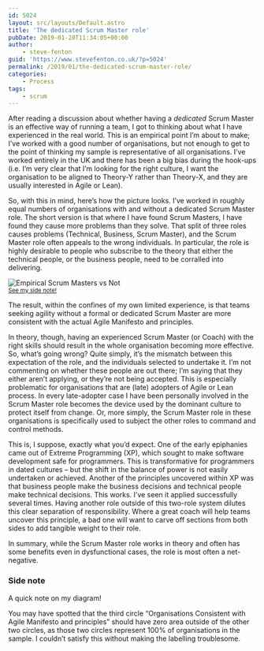 ```yaml
---
id: 5024
layout: src/layouts/Default.astro
title: 'The dedicated Scrum Master role'
pubDate: 2019-01-20T11:34:05+00:00
author:
    - steve-fenton
guid: 'https://www.stevefenton.co.uk/?p=5024'
permalink: /2019/01/the-dedicated-scrum-master-role/
categories:
    - Process
tags:
    - scrum
---
```


After reading a discussion about whether having a *dedicated* Scrum Master is an effective way of running a team, I got to thinking about what I have experienced in the real world. This is an empirical point I’m about to make; I’ve worked with a good number of organisations, but not enough to get to the point of thinking my sample is representative of all organisations. I’ve worked entirely in the UK and there has been a big bias during the hook-ups (i.e. I’m very clear that I’m looking for the right culture, I want the organisation to be aligned to Theory-Y rather than Theory-X, and they are usually interested in Agile or Lean).

So, with this in mind, here’s how the picture looks. I’ve worked in roughly equal numbers of organisations with and without a dedicated Scrum Master role. The short version is that where I have found Scrum Masters, I have found they cause more problems than they solve. That split of three roles causes problems (Technical, Business, Scrum Master), and the Scrum Master role often appeals to the wrong individuals. In particular, the role is highly desirable to people who subscribe to the theory that either the technical people, or the business people, need to be corralled into delivering.

![Empirical Scrum Masters vs Not](https://www.stevefenton.co.uk/wp-content/uploads/2019/01/empirical-scrum-masters-vs-not.png)  
<small>[See my side note!](#side-note)</small>

The result, within the confines of my own limited experience, is that teams seeking agility without a formal or dedicated Scrum Master are more consistent with the actual Agile Manifesto and principles.

In theory, though, having an experienced Scrum Master (or Coach) with the right skills should result in the whole organisation becoming more effective. So, what’s going wrong? Quite simply, it’s the mismatch between this expectation of the role, and the individuals selected to undertake it. I’m not commenting on whether these people are out there; I’m saying that they either aren’t applying, or they’re not being accepted. This is especially problematic for organisations that are (late) adopters of Agile or Lean process. In every late-adopter case I have been personally involved in the Scrum Master role becomes the device used by the dominant culture to protect itself from change. Or, more simply, the Scrum Master role in these organisations is specifically used to subject the other roles to command and control methods.

This is, I suppose, exactly what you’d expect. One of the early epiphanies came out of Extreme Programming (XP), which sought to make software development safe for programmers. This is transformative for programmers in dated cultures – but the shift in the balance of power is not easily undertaken or achieved. Another of the principles uncovered within XP was that business people make the business decisions and technical people make technical decisions. This works. I’ve seen it applied successfully several times. Having another role outside of this two-role system dilutes this clear separation of responsibility. Where a great coach will help teams uncover this principle, a bad one will want to carve off sections from both sides to add tangible weight to their role.

In summary, while the Scrum Master role works in theory and often has some benefits even in dysfunctional cases, the role is most often a net-negative.

### Side note

A quick note on my diagram!

You may have spotted that the third circle “Organisations Consistent with Agile Manifesto and principles” should have zero area outside of the other two circles, as those two circles represent 100% of organisations in the sample. I couldn’t satisfy this without making the labelling troublesome.